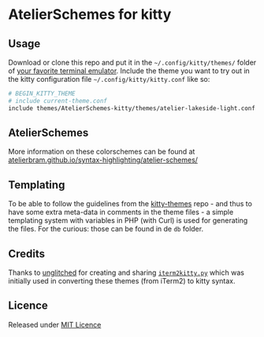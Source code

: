 # AtelierSchemes for kitty

## Usage
Download or clone this repo and put it in the `~/.config/kitty/themes/` folder of [your favorite terminal emulator](https://sw.kovidgoyal.net/kitty/).
Include the theme you want to try out in the kitty configuration file `~/.config/kitty/kitty.conf` like so:

```sh
# BEGIN_KITTY_THEME
# include current-theme.conf
include themes/AtelierSchemes-kitty/themes/atelier-lakeside-light.conf
```

## AtelierSchemes
More information on these colorschemes can be found at [atelierbram.github.io/syntax-highlighting/atelier-schemes/](https://atelierbram.github.io/syntax-highlighting/atelier-schemes/)

## Templating
To be able to follow the guidelines from the [kitty-themes](https://github.com/kovidgoyal/kitty-themes) repo - and thus to have some extra meta-data in comments in the theme files - a simple templating system with variables in PHP (with Curl) is used for generating the files. For the curious: those can be found in de `db` folder.

## Credits
Thanks to [unglitched](https://github.com/unglitched) for creating and sharing [`iterm2kitty.py`](https://gist.github.com/atelierbram/a1389a9a9a825b933dd8ae88220fc5fd) which was initially used in converting these themes (from iTerm2) to kitty syntax.

## Licence
Released under [MIT Licence](https://atelierbram.mit-license.org)
